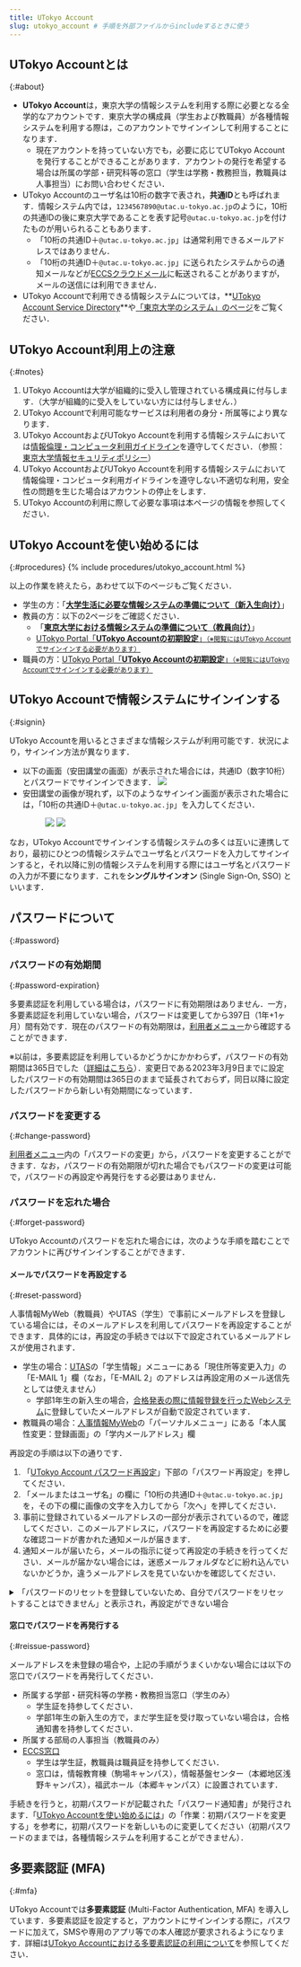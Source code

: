 ```yaml
---
title: UTokyo Account
slug: utokyo_account # 手順を外部ファイルからincludeするときに使う
---
```


## UTokyo Accountとは
{:#about}

- **UTokyo Account**は，東京大学の情報システムを利用する際に必要となる全学的なアカウントです．東京大学の構成員（学生および教職員）が各種情報システムを利用する際は，このアカウントでサインインして利用することになります．
  - 現在アカウントを持っていない方でも，必要に応じてUTokyo Accountを発行することができることがあります．アカウントの発行を希望する場合は所属の学部・研究科等の窓口（学生は学務・教務担当，教職員は人事担当）にお問い合わせください．
- UTokyo Accountのユーザ名は10桁の数字で表され，**共通ID**とも呼ばれます．情報システム内では，`1234567890@utac.u-tokyo.ac.jp`のように，10桁の共通IDの後に東京大学であることを表す記号`@utac.u-tokyo.ac.jp`を付けたものが用いられることもあります．
  - 「10桁の共通ID＋`@utac.u-tokyo.ac.jp`」は通常利用できるメールアドレスではありません．
  - 「10桁の共通ID＋`@utac.u-tokyo.ac.jp`」に送られたシステムからの通知メールなどが[ECCSクラウドメール](/eccs_cloud_email)に転送されることがありますが，メールの送信には利用できません． 
- UTokyo Accountで利用できる情報システムについては，**[UTokyo Account Service Directory](https://login.adm.u-tokyo.ac.jp/utokyoaccount/)**や[「東京大学のシステム」のページ](/systems)をご覧ください．

## UTokyo Account利用上の注意
{:#notes}

1. UTokyo Accountは大学が組織的に受入し管理されている構成員に付与します．（大学が組織的に受入をしていない方には付与しません．）
1. UTokyo Accountで利用可能なサービスは利用者の身分・所属等により異なります．
1. UTokyo AccountおよびUTokyo Accountを利用する情報システムにおいては[情報倫理・コンピュータ利用ガイドライン](https://www.u-tokyo.ac.jp/content/400156696.pdf)を遵守してください．（参照：[東京大学情報セキュリティポリシー](https://www.u-tokyo.ac.jp/gen03/public16_j.html)）
1. UTokyo AccountおよびUTokyo Accountを利用する情報システムにおいて情報倫理・コンピュータ利用ガイドラインを遵守しない不適切な利用，安全性の問題を生じた場合はアカウントの停止をします．
1. UTokyo Accountの利用に際して必要な事項は本ページの情報を参照してください．

## UTokyo Accountを使い始めるには
{:#procedures}
{% include procedures/utokyo_account.html %}

以上の作業を終えたら，あわせて以下のページもご覧ください．

- 学生の方：「**[大学生活に必要な情報システムの準備について（新入生向け）](/oc/)**」
- 教員の方：以下の2ページをご確認ください．
    - 「**[東京大学における情報システムの準備について（教員向け）](/faculty_members/)**」
    - [UTokyo Portal「**UTokyo Accountの初期設定**」<small>（※閲覧にはUTokyo Accountでサインインする必要があります）</small>](https://univtokyo.sharepoint.com/sites/utokyoportal/wiki/d/UTokyo_Account_Initial_Settings.aspx)
- 職員の方：[UTokyo Portal「**UTokyo Accountの初期設定**」<small>（※閲覧にはUTokyo Accountでサインインする必要があります）</small>](https://univtokyo.sharepoint.com/sites/utokyoportal/wiki/d/UTokyo_Account_Initial_Settings.aspx)

## UTokyo Accountで情報システムにサインインする
{:#signin}

UTokyo Accountを用いるとさまざまな情報システムが利用可能です．状況により，サインイン方法が異なります．

- 以下の画面（安田講堂の画面）が表示された場合には，共通ID（数字10桁）とパスワードでサインインできます．
![](img/signin-yasuda.png)
- 安田講堂の画像が現れず，以下のようなサインイン画面が表示された場合には，「10桁の共通ID＋`@utac.u-tokyo.ac.jp`」を入力してください．
    <figure class="gallery">
        <img src="img/signin-utac-01.png">
        <img src="img/signin-utac-02.png">
    </figure>

なお，UTokyo Accountでサインインする情報システムの多くは互いに連携しており，最初にひとつの情報システムでユーザ名とパスワードを入力してサインインすると，それ以降に別の情報システムを利用する際にはユーザ名とパスワードの入力が不要になります．これを**シングルサインオン** (Single Sign-On, SSO) といいます．

## パスワードについて
{:#password}

### パスワードの有効期間
{:#password-expiration}

多要素認証を利用している場合は，パスワードに有効期限はありません．一方，多要素認証を利用していない場合，パスワードは変更してから397日（1年+1ヶ月）間有効です．現在のパスワードの有効期限は，[利用者メニュー](https://utacm.adm.u-tokyo.ac.jp/webmtn/LoginServlet)から確認することができます．

<div class="box">
※以前は，多要素認証を利用しているかどうかにかかわらず，パスワードの有効期間は365日でした（<a href="/notice/2023/03-utokyo_account-password">詳細はこちら</a>）．変更日である2023年3月9日までに設定したパスワードの有効期間は365日のままで延長されておらず，同日以降に設定したパスワードから新しい有効期間になっています．
</div>

### パスワードを変更する
{:#change-password}

[利用者メニュー](https://utacm.adm.u-tokyo.ac.jp/webmtn/LoginServlet)内の「パスワードの変更」から，パスワードを変更することができます．なお，パスワードの有効期限が切れた場合でもパスワードの変更は可能で，パスワードの再設定や再発行をする必要はありません．

### パスワードを忘れた場合
{:#forget-password}

UTokyo Accountのパスワードを忘れた場合には，次のような手順を踏むことでアカウントに再びサインインすることができます．

#### メールでパスワードを再設定する
{:#reset-password}

人事情報MyWeb（教職員）やUTAS（学生）で事前にメールアドレスを登録している場合には，そのメールアドレスを利用してパスワードを再設定することができます．具体的には，再設定の手続きでは以下で設定されているメールアドレスが使用されます．

- 学生の場合：<a href="https://utas.adm.u-tokyo.ac.jp/campusweb/campusportal.do">UTAS</a>の「学生情報」メニューにある「現住所等変更入力」の「E-MAIL 1」欄（なお，「E-MAIL 2」のアドレスは再設定用のメール送信先としては使えません）
    - 学部1年生の新入生の場合，[合格発表の際に情報登録を行ったWebシステム](https://utas-ew.adm.u-tokyo.ac.jp/)に登録していたメールアドレスが自動で設定されています．
- 教職員の場合：<a href="https://univtokyo.sharepoint.com/sites/utokyoportal/wiki/d/Personal_information_and_ID_card.aspx">人事情報MyWeb</a>の「パーソナルメニュー」にある「本人属性変更：登録画面」の「学内メールアドレス」欄

再設定の手順は以下の通りです．

1. 「[UTokyo Account パスワード再設定](https://utacm.adm.u-tokyo.ac.jp/webmtn/multi/jpn/reset.html)」下部の「パスワード再設定」を押してください．
1. 「メールまたはユーザ名」の欄に「10桁の共通ID＋`@utac.u-tokyo.ac.jp`」を，その下の欄に画像の文字を入力してから「次へ」を押してください．
1. 事前に登録されているメールアドレスの一部分が表示されているので，確認してください．このメールアドレスに，パスワードを再設定するために必要な確認コードが書かれた通知メールが届きます．
1. 通知メールが届いたら，メールの指示に従って再設定の手続きを行ってください．メールが届かない場合には，迷惑メールフォルダなどに紛れ込んでいないかどうか，違うメールアドレスを見ていないかを確認してください．

<details>
	<summary>「パスワードのリセットを登録していないため、自分でパスワードをリセットすることはできません」と表示され，再設定ができない場合</summary>
	システムにメールアドレスが登録されていないため，通知メールを送信することができず，したがってパスワードの再設定ができません．<a href="#reissue-password">窓口でパスワードを再発行</a>してください．
	パスワードを再発行することができたら，メールアドレスを人事情報MyWeb（教職員）やUTAS（学生）に登録してください．
</details>

#### 窓口でパスワードを再発行する
{:#reissue-password}

メールアドレスを未登録の場合や，上記の手順がうまくいかない場合には以下の窓口でパスワードを再発行してください．

- 所属する学部・研究科等の学務・教務担当窓口（学生のみ）
    - 学生証を持参してください．
    - 学部1年生の新入生の方で，まだ学生証を受け取っていない場合は，合格通知書を持参してください．
- 所属する部局の人事担当（教職員のみ）
- [ECCS窓口](https://www.ecc.u-tokyo.ac.jp/map.html)
    - 学生は学生証，教職員は職員証を持参してください．
    - 窓口は，情報教育棟（駒場キャンパス），情報基盤センター（本郷地区浅野キャンパス），福武ホール（本郷キャンパス）に設置されています．

手続きを行うと，初期パスワードが記載された「パスワード通知書」が発行されます．「[UTokyo Accountを使い始めるには](#procedures)」の「作業：初期パスワードを変更する」を参考に，初期パスワードを新しいものに変更してください（初期パスワードのままでは，各種情報システムを利用することができません）．

## 多要素認証 (MFA)
{:#mfa}

UTokyo Accountでは**多要素認証** (Multi-Factor Authentication, MFA) を導入しています．多要素認証を設定すると，アカウントにサインインする際に，パスワードに加えて，SMSや専用のアプリ等での本人確認が要求されるようになります．詳細は[UTokyo Accountにおける多要素認証の利用について](mfa/)を参照してください．
